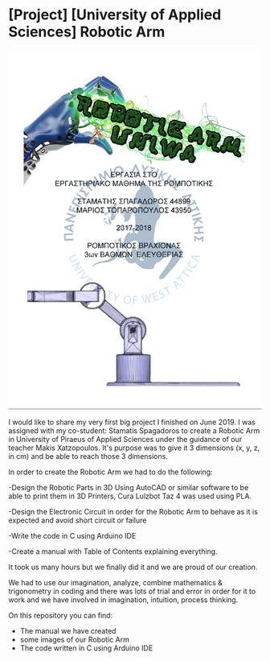 # [Project] [University of Applied Sciences] Robotic Arm
![Header](https://github.com/mariosffx/project-robotic-arm/blob/master/images/Robotic-Arm.jpg)

I would like to share my very first big project I finished on June 2019. I was assigned with my co-student: Stamatis Spagadoros to create a Robotic Arm in University of Piraeus of Applied Sciences under the guidance of our teacher Makis Xatzopoulos. It's purpose was to give it 3 dimensions (x, y, z, in cm) and be able to reach those 3 dimensions.



In order to create the Robotic Arm we had to do the following:

-Design the Robotic Parts in 3D Using AutoCAD or similar software to be able to print them in 3D Printers, Cura Lulzbot Taz 4 was used using PLA.

-Design the Electronic Circuit in order for the Robotic Arm to behave as it is expected and avoid short circuit or failure

-Write the code in C using Arduino IDE

-Create a manual with Table of Contents explaining everything.



It took us many hours but we finally did it and we are proud of our creation.

We had to use our imagination, analyze, combine mathematics & trigonometry in coding and there was lots of trial and error in order for it to work and we have involved in imagination, intuition, process thinking.

On this repository you can find: 
- The manual we have created
- some images of our Robotic Arm
- The code written in C using Arduino IDE
